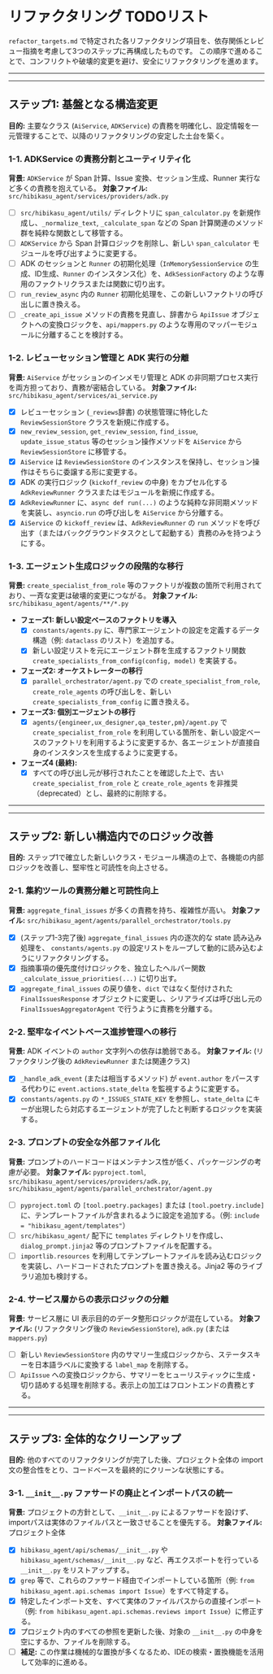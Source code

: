 # リファクタリング TODOリスト

`refactor_targets.md` で特定された各リファクタリング項目を、依存関係とレビュー指摘を考慮して3つのステップに再構成したものです。
この順序で進めることで、コンフリクトや破壊的変更を避け、安全にリファクタリングを進めます。

---
---

## ステップ1: 基盤となる構造変更

**目的:** 主要なクラス (`AiService`, `ADKService`) の責務を明確化し、設定情報を一元管理することで、以降のリファクタリングの安定した土台を築く。

### 1-1. ADKService の責務分割とユーティリティ化
**背景:** `ADKService` が Span 計算、Issue 変換、セッション生成、Runner 実行など多くの責務を抱えている。
**対象ファイル:** `src/hibikasu_agent/services/providers/adk.py`

- [ ] `src/hibikasu_agent/utils/` ディレクトリに `span_calculator.py` を新規作成し、`_normalize_text`, `_calculate_span` などの Span 計算関連のメソッド群を純粋な関数として移管する。
- [ ] `ADKService` から Span 計算ロジックを削除し、新しい `span_calculator` モジュールを呼び出すように変更する。
- [ ] ADK のセッションと `Runner` の初期化処理（`InMemorySessionService` の生成、ID生成、`Runner` のインスタンス化）を、`AdkSessionFactory` のような専用のファクトリクラスまたは関数に切り出す。
- [ ] `run_review_async` 内の `Runner` 初期化処理を、この新しいファクトリの呼び出しに置き換える。
- [ ] `_create_api_issue` メソッドの責務を見直し、辞書から `ApiIssue` オブジェクトへの変換ロジックを、`api/mappers.py` のような専用のマッパーモジュールに分離することを検討する。

### 1-2. レビューセッション管理と ADK 実行の分離
**背景:** `AiService` がセッションのインメモリ管理と ADK の非同期プロセス実行を両方担っており、責務が密結合している。
**対象ファイル:** `src/hibikasu_agent/services/ai_service.py`

- [x] レビューセッション (`_reviews`辞書) の状態管理に特化した `ReviewSessionStore` クラスを新規に作成する。
- [x] `new_review_session`, `get_review_session`, `find_issue`, `update_issue_status` 等のセッション操作メソッドを `AiService` から `ReviewSessionStore` に移管する。
- [x] `AiService` は `ReviewSessionStore` のインスタンスを保持し、セッション操作はそちらに委譲する形に変更する。
- [x] ADK の実行ロジック (`kickoff_review` の中身) をカプセル化する `AdkReviewRunner` クラスまたはモジュールを新規に作成する。
- [x] `AdkReviewRunner` に、`async def run(...)` のような純粋な非同期メソッドを実装し、`asyncio.run` の呼び出しを `AiService` から分離する。
- [x] `AiService` の `kickoff_review` は、`AdkReviewRunner` の `run` メソッドを呼び出す（またはバックグラウンドタスクとして起動する）責務のみを持つようにする。

### 1-3. エージェント生成ロジックの段階的な移行
**背景:** `create_specialist_from_role` 等のファクトリが複数の箇所で利用されており、一斉な変更は破壊的変更につながる。
**対象ファイル:** `src/hibikasu_agent/agents/**/*.py`

- **フェーズ1: 新しい設定ベースのファクトリを導入**
    - [x] `constants/agents.py` に、専門家エージェントの設定を定義するデータ構造（例: `dataclass` のリスト）を追加する。
    - [x] 新しい設定リストを元にエージェント群を生成するファクトリ関数 `create_specialists_from_config(config, model)` を実装する。
- **フェーズ2: オーケストレーターの移行**
    - [x] `parallel_orchestrator/agent.py` での `create_specialist_from_role`, `create_role_agents` の呼び出しを、新しい `create_specialists_from_config` に置き換える。
- **フェーズ3: 個別エージェントの移行**
    - [x] `agents/{engineer,ux_designer,qa_tester,pm}/agent.py` で `create_specialist_from_role` を利用している箇所を、新しい設定ベースのファクトリを利用するように変更するか、各エージェントが直接自身のインスタンスを生成するように変更する。
- **フェーズ4 (最終):**
    - [x] すべての呼び出し元が移行されたことを確認した上で、古い `create_specialist_from_role` と `create_role_agents` を非推奨（deprecated）とし、最終的に削除する。

---
---

## ステップ2: 新しい構造内でのロジック改善

**目的:** ステップ1で確立した新しいクラス・モジュール構造の上で、各機能の内部ロジックを改善し、堅牢性と可読性を向上させる。

### 2-1. 集約ツールの責務分離と可読性向上
**背景:** `aggregate_final_issues` が多くの責務を持ち、複雑性が高い。
**対象ファイル:** `src/hibikasu_agent/agents/parallel_orchestrator/tools.py`

- [x] (ステップ1-3完了後) `aggregate_final_issues` 内の逐次的な state 読み込み処理を、 `constants/agents.py` の設定リストをループして動的に読み込むようにリファクタリングする。
- [x] 指摘事項の優先度付けロジックを、独立したヘルパー関数 `_calculate_issue_priorities(...)` に切り出す。
- [x] `aggregate_final_issues` の戻り値を、`dict` ではなく型付けされた `FinalIssuesResponse` オブジェクトに変更し、シリアライズは呼び出し元の `FinalIssuesAggregatorAgent` で行うように責務を分離する。

### 2-2. 堅牢なイベントベース進捗管理への移行
**背景:** ADK イベントの `author` 文字列への依存は脆弱である。
**対象ファイル:** (リファクタリング後の `AdkReviewRunner` または関連クラス)

- [x] `_handle_adk_event` (または相当するメソッド) が `event.author` をパースする代わりに `event.actions.state_delta` を監視するように変更する。
- [x] `constants/agents.py` の `*_ISSUES_STATE_KEY` を参照し、`state_delta` にキーが出現したら対応するエージェントが完了したと判断するロジックを実装する。

### 2-3. プロンプトの安全な外部ファイル化
**背景:** プロンプトのハードコードはメンテナンス性が低く、パッケージングの考慮が必要。
**対象ファイル:** `pyproject.toml`, `src/hibikasu_agent/services/providers/adk.py`, `src/hibikasu_agent/agents/parallel_orchestrator/agent.py`

- [ ] `pyproject.toml` の `[tool.poetry.packages]` または `[tool.poetry.include]` に、テンプレートファイルが含まれるように設定を追加する。（例: `include = "hibikasu_agent/templates"`）
- [ ] `src/hibikasu_agent/` 配下に `templates` ディレクトリを作成し、`dialog_prompt.jinja2` 等のプロンプトファイルを配置する。
- [ ] `importlib.resources` を利用してテンプレートファイルを読み込むロジックを実装し、ハードコードされたプロンプトを置き換える。Jinja2 等のライブラリ追加も検討する。

### 2-4. サービス層からの表示ロジックの分離
**背景:** サービス層に UI 表示目的のデータ整形ロジックが混在している。
**対象ファイル:** (リファクタリング後の `ReviewSessionStore`), `adk.py` (または `mappers.py`)

- [ ] 新しい `ReviewSessionStore` 内のサマリー生成ロジックから、ステータスキーを日本語ラベルに変換する `label_map` を削除する。
- [ ] `ApiIssue` への変換ロジックから、サマリーをヒューリスティックに生成・切り詰めする処理を削除する。表示上の加工はフロントエンドの責務とする。

---
---

## ステップ3: 全体的なクリーンアップ

**目的:** 他のすべてのリファクタリングが完了した後、プロジェクト全体の import 文の整合性をとり、コードベースを最終的にクリーンな状態にする。

### 3-1. `__init__.py` ファサードの廃止とインポートパスの統一
**背景:** プロジェクトの方針として、`__init__.py` によるファサードを設けず、importパスは実体のファイルパスと一致させることを優先する。
**対象ファイル:** プロジェクト全体

- [x] `hibikasu_agent/api/schemas/__init__.py` や `hibikasu_agent/schemas/__init__.py` など、再エクスポートを行っている `__init__.py` をリストアップする。
- [x] `grep` 等で、これらのファサード経由でインポートしている箇所（例: `from hibikasu_agent.api.schemas import Issue`）をすべて特定する。
- [x] 特定したインポート文を、すべて実体のファイルパスからの直接インポート（例: `from hibikasu_agent.api.schemas.reviews import Issue`）に修正する。
- [x] プロジェクト内のすべての参照を更新した後、対象の `__init__.py` の中身を空にするか、ファイルを削除する。
- [ ] **補足:** この作業は機械的な置換が多くなるため、IDEの検索・置換機能を活用して効率的に進める。
